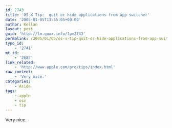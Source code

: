 ```yaml
---
id: 2743
title: 'OS X Tip:  quit or hide applications from app switcher'
date: '2005-01-05T13:55:05+00:00'
author: Kellan
layout: post
guid: 'http://lm.quxx.info/?p=2743'
permalink: /2005/01/05/os-x-tip-quit-or-hide-applications-from-app-switcher/
typo_id:
    - '2741'
mt_id:
    - '2685'
link_related:
    - 'http://www.apple.com/pro/tips/index.html'
raw_content:
    - 'Very nice.'
categories:
    - Aside
tags:
    - apple
    - osx
    - tip
---
```


Very nice.